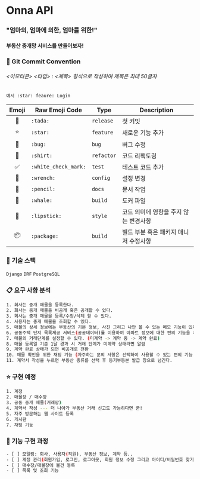 # Onna API

### "엄마의, 엄마에 의한, 엄마를 위한!" 
#### 부동산 중개망 서비스를 만들어보자!

### 🤙 Git Commit Convention

<h6><이모티콘> <타입> : <제목> 형식으로 작성하며 제목은 최대 50글자</h6>

```
예시 :star: feaure: Login
```

|       Emoji        | Raw Emoji Code       | Type       | Description       |
|:------------------:|----------------------|------------|-------------------|
|       :tada:       | `:tada:`             | `release`  | 첫 커밋              |
|       :star:       | `:star:`             | `feature`  | 새로운 기능 추가         |
|       :bug:        | `:bug:`              | `bug`      | 버그 수정             |
|      :shirt:       | `:shirt:`            | `refactor` | 코드 리팩토링           |
| :white_check_mark: | `:white_check_mark:` | `test`     | 테스트 코드 추가         |
|      :wrench:      | `:wrench:`           | `config`   | 설정 변경             |
|      :pencil:      | `:pencil:`           | `docs`     | 문서 작업             |
|      :whale:       | `:whale:`            | `build`    | 도커 파일             |
|     :lipstick:     | `:lipstick:`         | `style`    | 코드 의미에 영향을 주지 않는 변경사항 |
|     :package:      | `:package:`          | `build`    | 빌드 부분 혹은 패키지 매니저 수정사항 |

### 🔧 기술 스택

`Django` `DRF` `PostgreSQL`

### 📋 요구 사항 분석

```bash
1. 회사는 중개 매물을 등록한다.
2. 회사는 중개 매물을 비공개 혹은 공개할 수 있다.
3. 회사는 중개 매물을 등록/수정/삭제 할 수 있다. 
4. 사용자는 중개 매물을 조회할 수 있다.
5. 매물의 상세 정보에는 부동산의 기본 정보, 사진 그리고 나만 볼 수 있는 메모 기능이 있다.
6. 공동주택 단지 목록제공 서비스(공공데이터)를 이용하여 아파트 정보에 대한 편의 기능을 제공한다.
7. 매물의 거래단계를 설정할 수 있다. (미계약 -> 계약 중 -> 계약 완료)
8. 매물 등록일 기준 1달 경과 시 거래 단계가 미계약 상태라면 알람
9. 계약 완료 상태가 되면 비공개로 전환 
10. 매물 확인을 위한 채팅 기능 (자주하는 문의 사항은 선택하여 사용할 수 있는 편의 기능 제공)
11. 계약서 작성을 누르면 부동산 종류를 선택 후 등기부등본 발급 창으로 넘긴다.
```

### ⭐ 구현 예정

```bash
1. 계정
2. 매물장 / 매수장
3. 공동 중개 매물(거래망)
4. 계약서 작성 --- 더 나아가 부동산 거래 신고도 가능하다면 굳!
5. 자주 방문하는 웹 사이트 등록
6. 게시판
7. 채팅 기능
```

### 🔖 기능 구현 과정
```bash
- [ ] 모델링: 회사, 사용자(직원), 부동산 정보, 계약 등.. 
- [ ] 계정 관리(회원가입, 로그인, 로그아웃, 회원 정보 수정 그리고 아이디/비밀번호 찾기)
- [ ] 매수장/매물장에 물건 등록
- [ ] 목록 및 조회 기능
```
